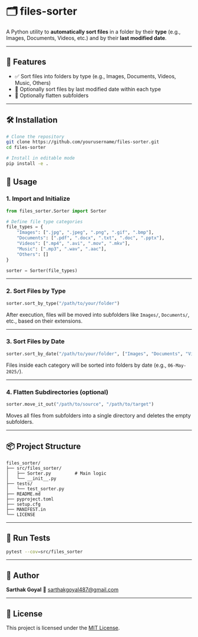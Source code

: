 # 🗂️ files-sorter

A Python utility to **automatically sort files** in a folder by their **type** (e.g., Images, Documents, Videos, etc.) and by their **last modified date**.

---

## 🚀 Features

- ✅ Sort files into folders by type (e.g., Images, Documents, Videos, Music, Others)
- 📅 Optionally sort files by last modified date within each type
- 📁 Optionally flatten subfolders

---

## 🛠️ Installation

```bash
# Clone the repository
git clone https://github.com/yourusername/files-sorter.git
cd files-sorter

# Install in editable mode
pip install -e .
```

## 🧾 Usage

### 1. Import and Initialize

```python
from files_sorter.Sorter import Sorter

# Define file type categories
file_types = {
    "Images": [".jpg", ".jpeg", ".png", ".gif", ".bmp"],
    "Documents": [".pdf", ".docx", ".txt", ".doc", ".pptx"],
    "Videos": [".mp4", ".avi", ".mov", ".mkv"],
    "Music": [".mp3", ".wav", ".aac"],
    "Others": []
}

sorter = Sorter(file_types)
```

---

### 2. Sort Files by Type

```python
sorter.sort_by_type("/path/to/your/folder")
```

After execution, files will be moved into subfolders like `Images/`, `Documents/`, etc., based on their extensions.

---

### 3. Sort Files by Date

```python
sorter.sort_by_date("/path/to/your/folder", ["Images", "Documents", "Videos", "Music"])
```

Files inside each category will be sorted into folders by date (e.g., `06-May-2025/`).

---

### 4. Flatten Subdirectories (optional)

```python
sorter.move_it_out("/path/to/source", "/path/to/target")
```

Moves all files from subfolders into a single directory and deletes the empty subfolders.

---

## 📦 Project Structure

```
files_sorter/
├── src/files_sorter/
│   ├── Sorter.py         # Main logic
│   └── __init__.py
├── tests/
│   └── test_sorter.py
├── README.md
├── pyproject.toml
├── setup.cfg
├── MANIFEST.in
└── LICENSE
```

---

## 🧪 Run Tests

```bash
pytest --cov=src/files_sorter
```

---

## 👤 Author

**Sarthak Goyal**
📧 [sarthakgoyal487@gmail.com](mailto:sarthakgoyal487@gmail.com)

---

## 📄 License

This project is licensed under the [MIT License](LICENSE).
